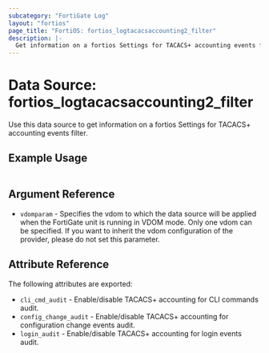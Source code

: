 ```yaml
---
subcategory: "FortiGate Log"
layout: "fortios"
page_title: "FortiOS: fortios_logtacacsaccounting2_filter"
description: |-
  Get information on a fortios Settings for TACACS+ accounting events filter.
---
```


# Data Source: fortios_logtacacsaccounting2_filter
Use this data source to get information on a fortios Settings for TACACS+ accounting events filter.


## Example Usage

```hcl

```

## Argument Reference

* `vdomparam` - Specifies the vdom to which the data source will be applied when the FortiGate unit is running in VDOM mode. Only one vdom can be specified. If you want to inherit the vdom configuration of the provider, please do not set this parameter.

## Attribute Reference

The following attributes are exported:

* `cli_cmd_audit` - Enable/disable TACACS+ accounting for CLI commands audit.
* `config_change_audit` - Enable/disable TACACS+ accounting for configuration change events audit.
* `login_audit` - Enable/disable TACACS+ accounting for login events audit.
